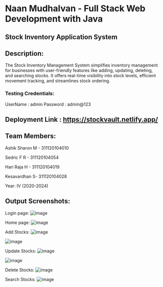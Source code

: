 # Naan Mudhalvan - Full Stack Web Development with Java 
## Stock Inventory Application System

## Description:
The Stock Inventory Management System simplifies inventory management for businesses with user-friendly features like adding, updating, deleting, and searching stocks. It offers real-time visibility into stock levels, efficient movement tracking, and streamlines stock ordering.

### Testing Credentials:
UserName : admin
Password : admin@123

## Deployment Link : https://stockvault.netlify.app/

## Team Members:
Ashik Sharon M - 311120104010

Sedric F R - 311120104054

Hari Raja H - 311120104019

Kesavardhan S- 311120104028

Year: IV (2020-2024)


## Output Screenshots:

Login page:
![image](https://github.com/ashiksharonm/nm-licet-group6/assets/80738185/40ec12d4-0ab0-4bce-9b02-385f87f295e4)


Home page:
![image](https://github.com/ashiksharonm/nm-licet-group6/assets/80738185/074e72e3-1978-435c-b959-ef6b729f5be4)


Add Stocks:
![image](https://github.com/ashiksharonm/nm-licet-group6/assets/80738185/c0892218-1d7a-40d9-8819-313fe580bcd2)

![image](https://github.com/ashiksharonm/nm-licet-group6/assets/80738185/0180be35-7103-4805-b293-4010029ea9e2)


Update Stocks:
![image](https://github.com/ashiksharonm/nm-licet-group6/assets/80738185/ad669c19-e7c3-4247-9069-b3eb0dcfee5a)

![image](https://github.com/ashiksharonm/nm-licet-group6/assets/80738185/e1a461e6-0384-4b1d-8b24-4d73ecddaa0f)


Delete Stocks:
![image](https://github.com/ashiksharonm/nm-licet-group6/assets/80738185/642480f3-2e73-462c-b06e-9b350fabeda2)


Search Stocks:
![image](https://github.com/ashiksharonm/nm-licet-group6/assets/80738185/71334d42-e380-44c0-a59d-9dbadb00b973)









